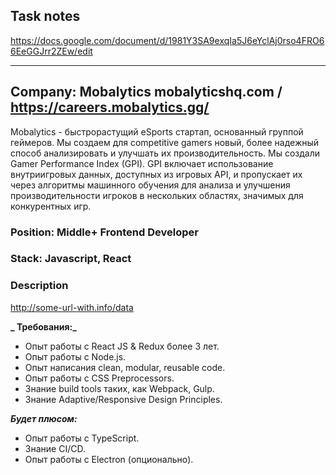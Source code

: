 ## Task notes

https://docs.google.com/document/d/1981Y3SA9exqIa5J6eYclAj0rso4FRO66EeGGJrr2ZEw/edit

---

## Company: Mobalytics mobalyticshq.com / https://careers.mobalytics.gg/

Mobalytics - быстрорастущий eSports стартап, основанный группой геймеров. Мы создаем для competitive gamers новый, более надежный способ анализировать и улучшать их производительность.
Мы создали Gamer Performance Index (GPI). GPI включает использование внутриигровых данных, доступных из игровых API, и пропускает их через алгоритмы машинного обучения для анализа и улучшения производительности игроков в нескольких областях, значимых для конкурентных игр.

### Position: Middle+ Frontend Developer

### Stack: Javascript, React

### Description

http://some-url-with.info/data

**_ Требования:_**

* Опыт работы с React JS & Redux более 3 лет.
* Опыт работы с Node.js.
* Опыт написания clean, modular, reusable code.
* Опыт работы с CSS Preprocessors.
* Знание build tools таких, как Webpack, Gulp.
* Знание Adaptive/Responsive Design Principles.

**_Будет плюсом:_**

* Опыт работы с TypeScript.
* Знание CI/CD.
* Опыт работы с Electron (опционально).
